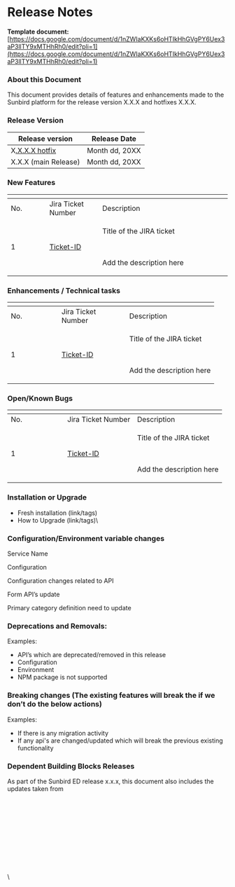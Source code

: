 # Release Notes

**Template document:** [https://docs.google.com/document/d/1nZWIaKXKs6oHTIkHhGVgPY6Uex3aP3llTY9xMTHhRh0/edit?pli=1](https://docs.google.com/document/d/1nZWIaKXKs6oHTIkHhGVgPY6Uex3aP3llTY9xMTHhRh0/edit?pli=1)

### About this Document

This document provides details of features and enhancements made to the Sunbird platform for the release version X.X.X and hotfixes X.X.X.

### Release Version

| Release version                                                                                                                       | Release Date   |
| ------------------------------------------------------------------------------------------------------------------------------------- | -------------- |
| X[.X.X.X hotfix](https://docs.google.com/document/d/1nZWIaKXKs6oHTIkHhGVgPY6Uex3aP3llTY9xMTHhRh0/edit?pli=1#bookmark=id.2m1wpswkzl7s) | Month dd, 20XX |
| X.X.X (main Release)                                                                                                                  | Month dd, 20XX |

### New Features

<table data-header-hidden><thead><tr><th width="97"></th><th width="129"></th><th width="382"></th></tr></thead><tbody><tr><td>No.</td><td>Jira Ticket Number</td><td>Description</td></tr><tr><td>1</td><td><a href="https://project-sunbird.atlassian.net/jira/software/c/projects/ED/boards/103/backlog?issueLimit=100">Ticket-ID</a></td><td><p>Title of the JIRA ticket</p><p><br></p><p>Add the description here</p></td></tr></tbody></table>

### Enhancements / Technical tasks

<table data-header-hidden><thead><tr><th width="100"></th><th width="139"></th><th></th></tr></thead><tbody><tr><td>No.</td><td>Jira Ticket Number</td><td>Description</td></tr><tr><td>1</td><td><a href="https://project-sunbird.atlassian.net/jira/software/c/projects/ED/boards/103/backlog?issueLimit=100">Ticket-ID</a></td><td><p>Title of the JIRA ticket</p><p><br></p><p>Add the description here</p></td></tr></tbody></table>

### Open/Known Bugs

<table data-header-hidden><thead><tr><th width="113.33333333333331"></th><th></th><th></th></tr></thead><tbody><tr><td>No.</td><td>Jira Ticket Number</td><td>Description</td></tr><tr><td>1</td><td><a href="https://project-sunbird.atlassian.net/jira/software/c/projects/ED/boards/103/backlog?issueLimit=100">Ticket-ID</a></td><td><p>Title of the JIRA ticket</p><p><br></p><p>Add the description here</p></td></tr></tbody></table>

### Installation or Upgrade

* Fresh installation (link/tags)
* How to Upgrade (link/tags)\\

### Configuration/Environment variable changes

Service Name

Configuration

Configuration changes related to API

Form API’s update

Primary category definition need to update

### Deprecations and Removals:

Examples:

* API’s which are deprecated/removed in this release
* Configuration
* Environment
* NPM package is not supported

### Breaking changes (The existing features will break the if we don’t do the below actions)

Examples:

* If there is any migration activity
* If any api's are changed/updated which will break the previous existing functionality

### Dependent Building Blocks Releases

As part of the Sunbird ED release x.x.x, this document also includes the updates taken from

\
\
\
\
\
\
\
\
\
\
\\
